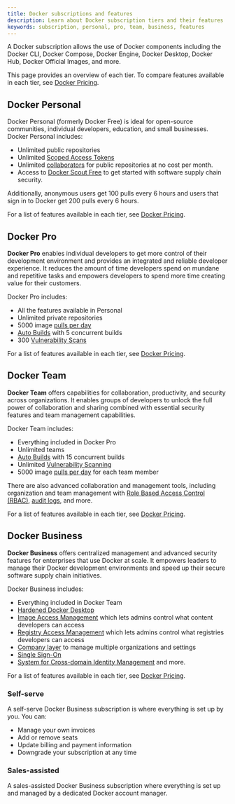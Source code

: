 ```yaml
---
title: Docker subscriptions and features
description: Learn about Docker subscription tiers and their features
keywords: subscription, personal, pro, team, business, features
---
```


A Docker subscription allows the use of Docker components including the Docker CLI, Docker Compose, Docker Engine, Docker Desktop, Docker Hub, Docker Official Images, and more.

This page provides an overview of each tier. To compare features available in each tier, see [Docker Pricing](https://www.docker.com/pricing/).

## Docker Personal

Docker Personal (formerly Docker Free) is ideal for open-source communities, individual developers, education, and small businesses.
Docker Personal includes:

- Unlimited public repositories
- Unlimited [Scoped Access Tokens](../security/for-developers/access-tokens.md)
- Unlimited [collaborators](../docker-hub/repos/access.md#collaborators-and-their-role) for public repositories at no cost per month.
- Access to [Docker Scout Free](./scout-details.md#docker-scout-free) to get started with software supply chain security.

Additionally, anonymous users get 100 pulls every 6 hours and users that sign in to Docker get 200 pulls every 6 hours.

For a list of features available in each tier, see [Docker Pricing](https://www.docker.com/pricing/).

## Docker Pro

**Docker Pro** enables individual developers to get more control of their development environment and provides an integrated and reliable developer experience. It reduces the amount of time developers spend on mundane and repetitive tasks and empowers developers to spend more time creating value for their customers.

Docker Pro includes:
- All the features available in Personal
- Unlimited private repositories
- 5000 image [pulls per day](../docker-hub/download-rate-limit.md)
- [Auto Builds](../docker-hub/builds/index.md) with 5 concurrent builds
- 300 [Vulnerability Scans](../docker-hub/vulnerability-scanning.md)

For a list of features available in each tier, see [Docker Pricing](https://www.docker.com/pricing/).

## Docker Team

**Docker Team** offers capabilities for collaboration, productivity, and security across organizations. It enables groups of developers to unlock the full power of collaboration and sharing combined with essential security features and team management capabilities.

Docker Team includes:
- Everything included in Docker Pro
- Unlimited teams
- [Auto Builds](../docker-hub/builds/index.md) with 15 concurrent builds
- Unlimited [Vulnerability Scanning](../docker-hub/vulnerability-scanning.md)
- 5000 image [pulls per day](../docker-hub/download-rate-limit.md) for each team member

There are also advanced collaboration and management tools, including organization and team management with [Role Based Access Control (RBAC)](../security/for-admins/roles-and-permissions.md), [audit logs](../docker-hub/audit-log.md), and more.

For a list of features available in each tier, see [Docker Pricing](https://www.docker.com/pricing/).

## Docker Business

**Docker Business** offers centralized management and advanced security features for enterprises that use Docker at scale. It empowers leaders to manage their Docker development environments and speed up their secure software supply chain initiatives.

Docker Business includes:
- Everything included in Docker Team
- [Hardened Docker Desktop](../desktop/hardened-desktop/index.md) 
- [Image Access Management](../security/for-admins/image-access-management.md) which lets admins control what content developers can access
- [Registry Access Management](../security/for-admins/registry-access-management.md) which lets admins control what registries developers can access
- [Company layer](../docker-hub/creating-companies.md) to manage multiple organizations and settings
- [Single Sign-On](../security/for-admins/single-sign-on/index.md)
- [System for Cross-domain Identity Management](../security/for-admins/scim.md) and more.

For a list of features available in each tier, see [Docker Pricing](https://www.docker.com/pricing/).

### Self-serve

A self-serve Docker Business subscription is where everything is set up by you. You can:

- Manage your own invoices
- Add or remove seats
- Update billing and payment information
- Downgrade your subscription at any time

### Sales-assisted

A sales-assisted Docker Business subscription where everything is set up and managed by a dedicated Docker account manager.